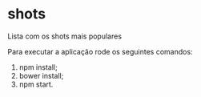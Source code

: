 # shots
Lista com os shots mais populares

Para executar a aplicação rode os seguintes comandos:
1) npm install;
2) bower install;
3) npm start.
